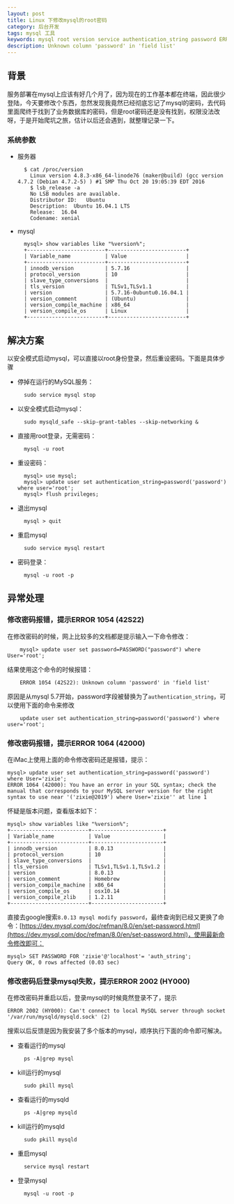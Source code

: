 ```yaml
---
layout: post
title: Linux 下修改mysql的root密码
category: 后台开发
tags: mysql 工具
keywords: mysql root version service authentication_string password ERROR 1054  42S22
description: Unknown column 'password' in 'field list'
---
```


## 背景

服务部署在mysql上应该有好几个月了，因为现在的工作基本都在终端，因此很少登陆，今天要修改个东西，忽然发现我竟然已经彻底忘记了mysql的密码，去代码里面爬终于找到了业务数据库的密码，但是root密码还是没有找到，权限没法改呀，于是开始爬坑之旅，估计以后还会遇到，就整理记录一下。

### 系统参数
	
- 服务器
	
		$ cat /proc/version
		  Linux version 4.8.3-x86_64-linode76 (maker@build) (gcc version 4.7.2 (Debian 4.7.2-5) ) #1 SMP Thu Oct 20 19:05:39 EDT 2016
		  $ lsb_release -a
		  No LSB modules are available.
		  Distributor ID:	Ubuntu
		  Description:	Ubuntu 16.04.1 LTS
		  Release:	16.04
		  Codename:	xenial
	
- mysql

		mysql> show variables like "%version%";
		+-------------------------+-------------------------+
		| Variable_name           | Value                   |
		+-------------------------+-------------------------+
		| innodb_version          | 5.7.16                  |
		| protocol_version        | 10                      |
		| slave_type_conversions  |                         |
		| tls_version             | TLSv1,TLSv1.1           |
		| version                 | 5.7.16-0ubuntu0.16.04.1 |
		| version_comment         | (Ubuntu)                |
		| version_compile_machine | x86_64                  |
		| version_compile_os      | Linux                   |
		+-------------------------+-------------------------+

## 解决方案

以安全模式启动mysql，可以直接以root身份登录，然后重设密码。下面是具体步骤

- 停掉在运行的MySQL服务：

		sudo service mysql stop

- 以安全模式启动mysql：

		sudo mysqld_safe --skip-grant-tables --skip-networking &

- 直接用root登录，无需密码：

		mysql -u root

- 重设密码：

		mysql> use mysql;
		mysql> update user set authentication_string=password('password') where user='root';
		mysql> flush privileges;

- 退出mysql

		mysql > quit

- 重启mysql

		sudo service mysql restart

- 密码登录：

		mysql -u root -p

## 异常处理

### 修改密码报错，提示ERROR 1054 (42S22)

在修改密码的时候，网上比较多的文档都是提示输入一下命令修改：

		mysql> update user set password=PASSWORD("password") where User='root';

结果使用这个命令的时候报错：

		ERROR 1054 (42S22): Unknown column 'password' in 'field list'

原因是从mysql 5.7开始，password字段被替换为了`authentication_string`，可以使用下面的命令来修改

		update user set authentication_string=password('password') where user='root';
		
### 修改密码报错，提示ERROR 1064 (42000)

在iMac上使用上面的命令修改密码还是报错，提示：
		
	mysql> update user set authentication_string=password('password') where User='zixie';
	ERROR 1064 (42000): You have an error in your SQL syntax; check the manual that corresponds to your MySQL server version for the right 			syntax to use near '('zixie@2019') where User='zixie'' at line 1

怀疑是版本问题，查看版本如下：

	mysql> show variables like "%version%";
	+-------------------------+-----------------------+
	| Variable_name           | Value                 |
	+-------------------------+-----------------------+
	| innodb_version          | 8.0.13                |
	| protocol_version        | 10                    |
	| slave_type_conversions  |                       |
	| tls_version             | TLSv1,TLSv1.1,TLSv1.2 |
	| version                 | 8.0.13                |
	| version_comment         | Homebrew              |
	| version_compile_machine | x86_64                |
	| version_compile_os      | osx10.14              |
	| version_compile_zlib    | 1.2.11                |
	+-------------------------+-----------------------+
	
直接去google搜索`8.0.13 mysql modify password`，最终查询到已经又更换了命令：[https://dev.mysql.com/doc/refman/8.0/en/set-password.html](https://dev.mysql.com/doc/refman/8.0/en/set-password.html)，使用最新命令修改即可：

	mysql> SET PASSWORD FOR 'zixie'@'localhost'= 'auth_string';
	Query OK, 0 rows affected (0.03 sec)


### 修改密码后登录mysql失败，提示ERROR 2002 (HY000)

在修改密码并重启以后，登录mysql的时候竟然登录不了，提示

	ERROR 2002 (HY000): Can't connect to local MySQL server through socket '/var/run/mysqld/mysqld.sock' (2)

搜索以后反馈是因为我安装了多个版本的mysql，顺序执行下面的命令即可解决。

- 查看运行的mysql

		ps -A|grep mysql

- kill运行的mysql

		sudo pkill mysql

- 查看运行的mysqld

		ps -A|grep mysqld

- kill运行的mysqld

		sudo pkill mysqld

- 重启mysql

		service mysql restart

- 登录mysql

		mysql -u root -p
